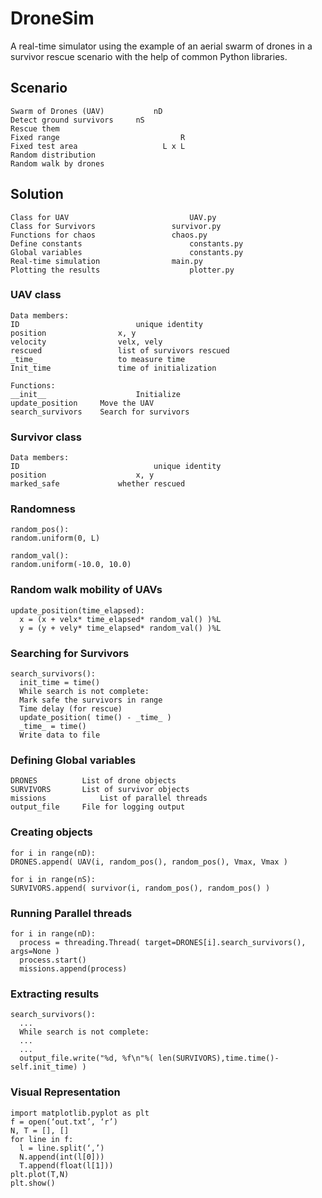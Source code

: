 # DroneSim
A real-time simulator using the example of an aerial swarm of drones in a
survivor rescue scenario with the help of common Python libraries.

## Scenario
```
Swarm of Drones (UAV)			nD
Detect ground survivors		nS
Rescue them
Fixed range							  R
Fixed test area					  L x L
Random distribution
Random walk by drones
```

## Solution
```
Class for UAV							UAV.py
Class for Survivors					survivor.py
Functions for chaos					chaos.py
Define constants						constants.py
Global variables						constants.py
Real-time simulation				main.py
Plotting the results					plotter.py
```

### UAV class
```
Data members:
ID							unique identity
position				x, y
velocity				velx, vely
rescued					list of survivors rescued
_time_					to measure time
Init_time				time of initialization
```

```
Functions:
__init__					Initialize
update_position		Move the UAV
search_survivors	Search for survivors
```

### Survivor class
```
Data members:
ID								unique identity
position					x, y
marked_safe				whether rescued
```

### Randomness
```
random_pos():
random.uniform(0, L)

random_val():
random.uniform(-10.0, 10.0)
```

### Random walk mobility of UAVs
```
update_position(time_elapsed):
  x = (x + velx* time_elapsed* random_val() )%L
  y = (y + vely* time_elapsed* random_val() )%L
```

### Searching for Survivors
```
search_survivors():
  init_time = time()
  While search is not complete:
  Mark safe the survivors in range
  Time delay (for rescue)
  update_position( time() - _time_ )
  _time_ = time()
  Write data to file
```

### Defining Global variables
```
DRONES			List of drone objects
SURVIVORS		List of survivor objects
missions			List of parallel threads
output_file		File for logging output
```

### Creating objects
```
for i in range(nD):
DRONES.append( UAV(i, random_pos(), random_pos(), Vmax, Vmax )

for i in range(nS):
SURVIVORS.append( survivor(i, random_pos(), random_pos() )
```

### Running Parallel threads
```
for i in range(nD):
  process = threading.Thread( target=DRONES[i].search_survivors(), args=None )
  process.start()
  missions.append(process)
```

### Extracting results
```
search_survivors():
  ...
  While search is not complete:
  ...
  ...
  output_file.write("%d, %f\n"%( len(SURVIVORS),time.time()- self.init_time) )
```

### Visual Representation
```
import matplotlib.pyplot as plt
f = open(‘out.txt’, ‘r’)
N, T = [], []
for line in f:
  l = line.split(‘,’)
  N.append(int(l[0]))
  T.append(float(l[1]))
plt.plot(T,N)
plt.show()
```
